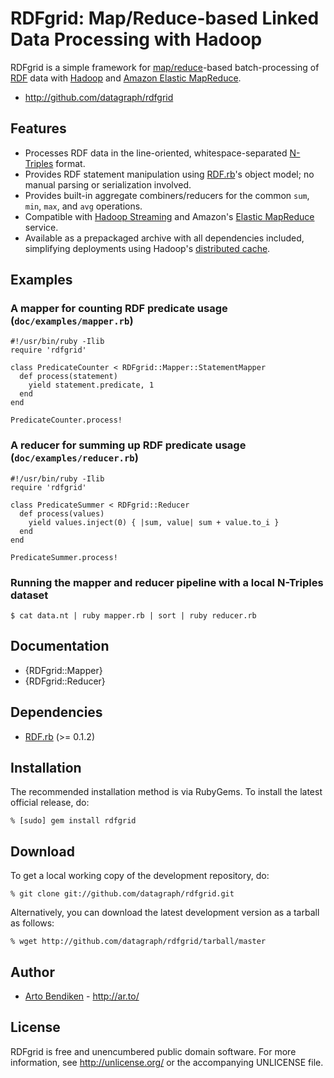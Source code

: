 RDFgrid: Map/Reduce-based Linked Data Processing with Hadoop
============================================================

RDFgrid is a simple framework for [map/reduce][MapReduce]-based
batch-processing of [RDF][] data with [Hadoop][] and [Amazon Elastic
MapReduce][AWS EMR].

* <http://github.com/datagraph/rdfgrid>

Features
--------

* Processes RDF data in the line-oriented, whitespace-separated
  [N-Triples][] format.
* Provides RDF statement manipulation using [RDF.rb][]'s object model; no
  manual parsing or serialization involved.
* Provides built-in aggregate combiners/reducers for the common `sum`,
  `min`, `max`, and `avg` operations.
* Compatible with [Hadoop Streaming][HStreaming] and Amazon's [Elastic
  MapReduce][AWS EMR] service.
* Available as a prepackaged archive with all dependencies included,
  simplifying deployments using Hadoop's [distributed cache][HDCache].

Examples
--------

### A mapper for counting RDF predicate usage (`doc/examples/mapper.rb`)

    #!/usr/bin/ruby -Ilib
    require 'rdfgrid'

    class PredicateCounter < RDFgrid::Mapper::StatementMapper
      def process(statement)
        yield statement.predicate, 1
      end
    end

    PredicateCounter.process!

### A reducer for summing up RDF predicate usage (`doc/examples/reducer.rb`)

    #!/usr/bin/ruby -Ilib
    require 'rdfgrid'

    class PredicateSummer < RDFgrid::Reducer
      def process(values)
        yield values.inject(0) { |sum, value| sum + value.to_i }
      end
    end

    PredicateSummer.process!

### Running the mapper and reducer pipeline with a local N-Triples dataset

    $ cat data.nt | ruby mapper.rb | sort | ruby reducer.rb

Documentation
-------------

* {RDFgrid::Mapper}
* {RDFgrid::Reducer}

Dependencies
------------

* [RDF.rb](http://rubygems.org/gems/rdf) (>= 0.1.2)

Installation
------------

The recommended installation method is via RubyGems. To install the latest
official release, do:

    % [sudo] gem install rdfgrid

Download
--------

To get a local working copy of the development repository, do:

    % git clone git://github.com/datagraph/rdfgrid.git

Alternatively, you can download the latest development version as a tarball
as follows:

    % wget http://github.com/datagraph/rdfgrid/tarball/master

Author
------

* [Arto Bendiken](mailto:arto.bendiken@gmail.com) - <http://ar.to/>

License
-------

RDFgrid is free and unencumbered public domain software. For more
information, see <http://unlicense.org/> or the accompanying UNLICENSE file.

[RDF]:        http://www.w3.org/RDF/
[RDF.rb]:     http://rdf.rubyforge.org/
[MapReduce]:  http://en.wikipedia.org/wiki/MapReduce
[Hadoop]:     http://hadoop.apache.org/
[AWS EMR]:    http://aws.amazon.com/elasticmapreduce/
[N-Triples]:  http://blog.datagraph.org/2010/03/grepping-ntriples
[HStreaming]: http://hadoop.apache.org/common/docs/current/streaming.html
[HDCache]:    http://hadoop.apache.org/common/docs/current/mapred_tutorial.html#DistributedCache
